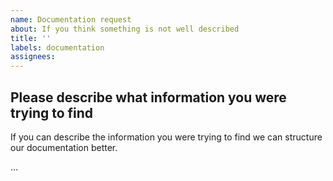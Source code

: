 ```yaml
---
name: Documentation request
about: If you think something is not well described
title: ''
labels: documentation
assignees:
---
```


## Please describe what information you were trying to find

If you can describe the information you were trying to find we can structure our documentation better.

...
